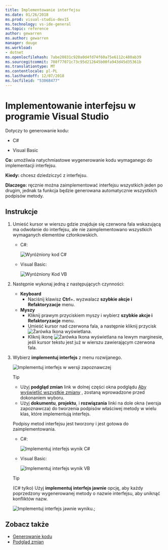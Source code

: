 ```yaml
---
title: Implementowanie interfejsu
ms.date: 01/26/2018
ms.prod: visual-studio-dev15
ms.technology: vs-ide-general
ms.topic: reference
author: gewarren
ms.author: gewarren
manager: douge
ms.workload:
- dotnet
ms.openlocfilehash: 7abe20831c920a0d4fd74f60a75e6112c480ab39
ms.sourcegitcommit: 708f77071c73c95d212645b00fa943d45d35361b
ms.translationtype: MT
ms.contentlocale: pl-PL
ms.lasthandoff: 12/07/2018
ms.locfileid: "53068477"
---
```

# <a name="implement-an-interface-in-visual-studio"></a>Implementowanie interfejsu w programie Visual Studio

Dotyczy to generowanie kodu:

- C#

- Visual Basic

**Co:** umożliwia natychmiastowe wygenerowanie kodu wymaganego do implementacji interfejsu.

**Kiedy:** chcesz dziedziczyć z interfejsu.

**Dlaczego:** ręcznie można zaimplementować interfejsu wszystkich jeden po drugim, jednak ta funkcja będzie generowana automatycznie wszystkich podpisów metody.

## <a name="how-to"></a>Instrukcje

1. Umieść kursor w wierszu gdzie znajduje się czerwona fala wskazującą ma odwołanie do interfejsu, ale nie zaimplementowano wszystkich wymaganych elementów członkowskich.

   - C#:

       ![Wyróżniony kod C#](media/interface-highlight-cs.png)

   - Visual Basic:

       ![Wyróżniony Kod VB](media/interface-highlight-vb.png)

2. Następnie wykonaj jedną z następujących czynności:

   - **Keyboard**
      - Naciśnij klawisz **Ctrl**+**.** wyzwalacz **szybkie akcje i Refaktoryzacje** menu.
   - **Myszy**
      - Kliknij prawym przyciskiem myszy i wybierz **szybkie akcje i Refaktoryzacje** menu.
      - Umieść kursor nad czerwona fala, a następnie kliknij przycisk ![Żarówka](media/bulb-cs.png) Ikona wyświetlana.
      - Kliknij ikonę ![Żarówka](media/bulb-cs.png) Ikona wyświetlana na lewym marginesie, jeśli kursor tekstu jest już w wierszu zawierającym czerwona fala.

3. Wybierz **implementuj interfejs** z menu rozwijanego.

   ![Implementuj interfejs w wersji zapoznawczej](media/interface-preview-cs.png)

   > [!TIP]
   > - Użyj **podgląd zmian** link w dolnej części okna podglądu [Aby wyświetlić wszystkie zmiany](../../ide/preview-changes.md) , zostaną wprowadzone przed dokonaniem wyboru.
   > - Użyj **dokumentu**, **projektu**, i **rozwiązania** linki na dole okna (wersja zapoznawcza) do tworzenia podpisów właściwej metody w wielu klas, które implementują interfejs.

   Podpisy metod interfejsu jest tworzony i jest gotowa do zaimplementowania.

   - C#:

       ![Implementuj interfejs wynik C#](media/interface-result-cs.png)

   - Visual Basic:

       ![Implementuj interfejs wynik VB](media/interface-result-vb.png)

   > [!TIP]
   > (C# tylko) Użyj **implementuj interfejs jawnie** opcję, aby każdy poprzedzony wygenerowanej metody o nazwie interfejsu, aby uniknąć konfliktów nazw.
   >
   > ![Implementuj interfejs jawnie wyniku.](media/interface-explicitresult-cs.png);

## <a name="see-also"></a>Zobacz także

- [Generowanie kodu](../code-generation-in-visual-studio.md)
- [Podgląd zmian](../../ide/preview-changes.md)